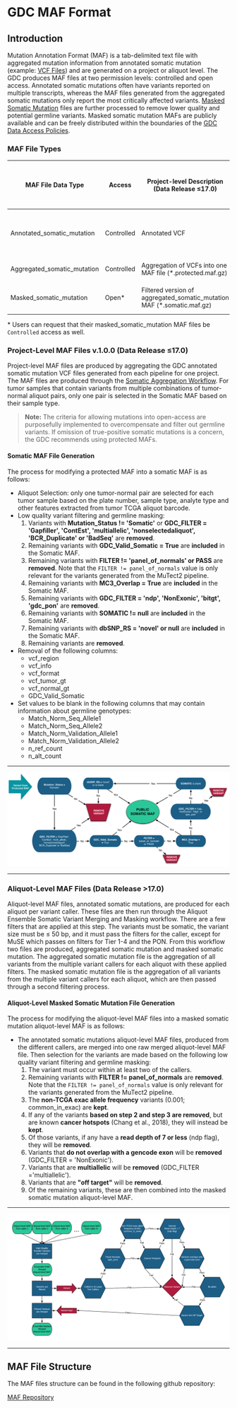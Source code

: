 # GDC MAF Format

## Introduction

Mutation Annotation Format (MAF) is a tab-delimited text file with aggregated mutation information from annotated somatic mutation (example: [VCF Files](VCF_Format.md)) and are generated on a project or aliquot level. The GDC produces MAF files at two permission levels: controlled and open access. Annotated somatic mutations often have variants reported on multiple transcripts, whereas the MAF files generated from the aggregated somatic mutations only report the most critically affected variants. [Masked Somatic Mutation](https://docs.gdc.cancer.gov/Data_Dictionary/viewer/#?view=table-definition-view&id=masked_somatic_mutation) files are further processed to remove lower quality and potential germline variants. Masked somatic mutation MAFs are publicly available and can be freely distributed within the boundaries of the [GDC Data Access Policies](https://gdc.cancer.gov/access-data/data-access-policies).

### MAF File Types

|MAF File Data Type|Access|Project-level Description (Data Release ≤17.0)|Aliquot-level Description (Data Release >17.0)|
|---|---|---|---|
|Annotated_somatic_mutation|Controlled |Annotated VCF|MAF produced from one caller at the aliquot level.|
|Aggregated_somatic_mutation|Controlled |Aggregation of VCFs into one MAF file (*.protected.maf.gz)|Aggregation of aliquot-level MAFs|
|Masked_somatic_mutation|Open\* |Filtered version of aggregated_somatic_mutation MAF (*.somatic.maf.gz)|Filtered aggregation of aliquot-level MAFs|

\* Users can request that their masked_somatic_mutation MAF files be `Controlled` access as well.

### Project-Level MAF Files v.1.0.0 (Data Release ≤17.0)

Project-level MAF files are produced by aggregating the GDC annotated somatic mutation VCF files generated from each pipeline for one project. The MAF files are produced through the [Somatic Aggregation Workflow](https://docs.gdc.cancer.gov/Data_Dictionary/viewer/#?view=table-definition-view&id=somatic_aggregation_workflow&_top=1). For tumor samples that contain variants from multiple combinations of tumor-normal aliquot pairs, only one pair is selected in the Somatic MAF based on their sample type. 

> __Note:__ The criteria for allowing mutations into open-access are purposefully implemented to overcompensate and filter out germline variants. If omission of true-positive somatic mutations is a concern, the GDC recommends using protected MAFs.  

#### Somatic MAF File Generation

The process for modifying a protected MAF into a somatic MAF is as follows:

*  Aliquot Selection: only one tumor-normal pair are selected for each tumor sample based on the plate number, sample type, analyte type and other features extracted from tumor TCGA aliquot barcode.
*  Low quality variant filtering and germline masking:
    1. Variants with __Mutation_Status != 'Somatic'__ or __GDC_FILTER = 'Gapfiller', 'ContEst', 'multiallelic', 'nonselectedaliquot', 'BCR_Duplicate' or 'BadSeq'__ are __removed__.
    2. Remaining variants with __GDC_Valid_Somatic = True__ are __included__ in the Somatic MAF.
    3. Remaining variants with __FILTER != 'panel_of_normals' or PASS__ are __removed__. Note that the `FILTER != panel_of_normals` value is only relevant for the variants generated from the MuTect2 pipeline.
    4. Remaining variants with __MC3_Overlap = True__ are __included__ in the Somatic MAF.
    5. Remaining variants with __GDC_FILTER = 'ndp', 'NonExonic', 'bitgt', 'gdc_pon'__ are __removed__.
    6. Remaining variants with __SOMATIC != null__ are __included__ in the Somatic MAF.
    7. Remaining variants with __dbSNP_RS = 'novel' or null__ are __included__ in the Somatic MAF.
    8. Remaining variants are __removed__.
* Removal of the following columns:
    * vcf_region
    * vcf_info
    * vcf_format
    * vcf_tumor_gt
    * vcf_normal_gt
    * GDC_Valid_Somatic
* Set values to be blank in the following columns that may contain information about germline genotypes:
    * Match_Norm_Seq_Allele1
    * Match_Norm_Seq_Allele2
    * Match_Norm_Validation_Allele1
    * Match_Norm_Validation_Allele2
    * n_ref_count
    * n_alt_count

---

![Somatic MAF Generation](images/ProtectedMAF4.png)

---

### Aliquot-Level MAF Files (Data Release >17.0)

Aliquot-level MAF files, annotated somatic mutations, are produced for each aliquot per variant caller. These files are then run through the Aliquot Ensemble Somatic Variant Merging and Masking workflow. There are a few filters that are applied at this step. The variants must be somatic, the variant size must be ≤ 50 bp, and it must pass the filters for the caller, except for MuSE which passes on filters for Tier 1-4 and the PON. From this workflow two files are produced, aggregated somatic mutation and masked somatic mutation. The aggregated somatic mutation file is the aggregation of all variants from the multiple variant callers for each aliquot with these applied filters. The masked somatic mutation file is the aggregation of all variants from the multiple variant callers for each aliquot, which are then passed through a second filtering process.

#### Aliquot-Level Masked Somatic Mutation File Generation

The process for modifying the aliquot-level MAF files into a masked somatic mutation aliquot-level MAF is as follows:

*  The annotated somatic mutations aliquot-level MAF files, produced from the different callers, are merged into one raw merged aliquot-level MAF file. Then selection for the variants are made based on the following low quality variant filtering and germline masking:
    1. The variant must occur within at least two of the callers.
    2. Remaining variants with __FILTER != panel_of_normals__ are __removed__. Note that the `FILTER != panel_of_normals` value is only relevant for the variants generated from the MuTect2 pipeline.
    3. The __non-TCGA exac allele frequency__ variants (0.001; common\_in\_exac) are __kept__.
    4. If any of the variants __based on step 2 and step 3 are removed__, but are known __cancer hotspots__ (Chang et al., 2018), they will instead be __kept__.
    5. Of those variants, if any have a __read depth of 7 or less__ (ndp flag), they will be __removed__.
    6. Variants that __do not overlap with a gencode exon__ will be __removed__ (GDC_FILTER = 'NonExonic').
    7. Variants that are __multiallelic__ will be __removed__ (GDC_FILTER ='multiallelic').
    8. Variants that are __"off target"__ will be __removed__.
    9. Of the remaining variants, these are then combined into the masked somatic mutation aliquot-level MAF.

---

![Aliquot-Level MAF](images/MAF_diagram_17May2019.png)

---

## MAF File Structure

The MAF files structure can be found in the following github repository:

[MAF Repository](https://github.com/NCI-GDC/maf-lib/tree/master/src/maflib/resources)
